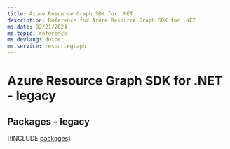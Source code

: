 ```yaml
---
title: Azure Resource Graph SDK for .NET
description: Reference for Azure Resource Graph SDK for .NET
ms.date: 02/21/2024
ms.topic: reference
ms.devlang: dotnet
ms.service: resourcegraph
---
```

# Azure Resource Graph SDK for .NET - legacy
## Packages - legacy
[!INCLUDE [packages](resource-graph-index.md)]